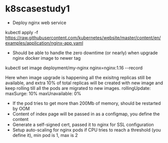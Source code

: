 # k8scasestudy1
-	Deploy nginx web service


kubectl apply -f https://raw.githubusercontent.com/kubernetes/website/master/content/en/examples/application/nginx-app.yaml

-	Should be able to handle the zero downtime (or nearly) when upgrade nginx docker image to newer tag

kubectl set image deployment/my-nginx nginx=nginx:1.16 --record

Here when image upgrade is happening all the exisitng replicas still be available, and extra 10% of total replicas will be created with new image and keep rolling till all the pods are migrated to new images.
      rollingUpdate:
        maxSurge: 10%
        maxUnavailable: 0%

-	If the pod tries to get more than 200Mb of memory, should be restarted by OOM
-	Content of index page will be passed in as a configmap, you define the content
-	Generate a self-signed cert, passed it to nginx for SSL configuration
-	Setup auto-scaling for nginx pods if CPU tries to reach a threshold (you define it), min pod is 1, max is 2

